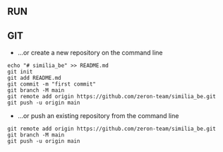## RUN

## GIT

* …or create a new repository on the command line
```text
echo "# similia_be" >> README.md
git init
git add README.md
git commit -m "first commit"
git branch -M main
git remote add origin https://github.com/zeron-team/similia_be.git
git push -u origin main
```
* …or push an existing repository from the command line
```text
git remote add origin https://github.com/zeron-team/similia_be.git
git branch -M main
git push -u origin main
```